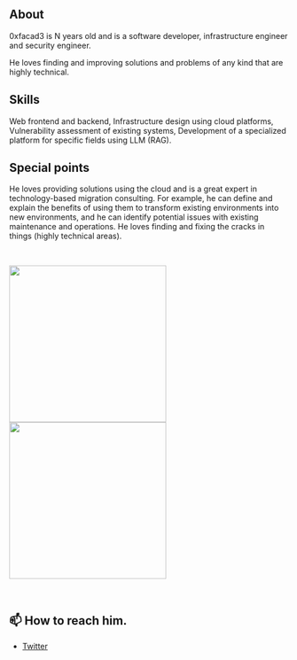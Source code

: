 ## About
0xfacad3 is N years old and is a software developer, infrastructure engineer and security engineer. 

He loves finding and improving solutions and problems of any kind that are highly technical.

## Skills

Web frontend and backend, Infrastructure design using cloud platforms, Vulnerability assessment of existing systems, Development of a specialized platform for specific fields using LLM (RAG).

## Special points

He loves providing solutions using the cloud and is a great expert in technology-based migration consulting. For example, he can define and explain the benefits of using them to transform existing environments into new environments, and he can identify potential issues with existing maintenance and operations. He loves finding and fixing the cracks in things (highly technical areas).


<br>

<p align="left"> 
  <img height="283px" src="https://github-readme-stats.vercel.app/api/top-langs/?username=0xfacad3&layout=compact&count_private=true&show_icons=true&theme=onedark&langs_count=10&hide=html,sh,Makefile,css,Blade,javascript,tex,php" />
  <img height="283px" src="https://github-profile-trophy.vercel.app/?username=0xfacad3&theme=onedark&column=3" />
</p>

<br>


<h2>
📫 How to reach him.
</h2>

- [Twitter](https://twitter.com/0xfacad3)


